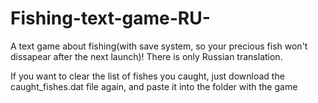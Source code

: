 # Fishing-text-game-RU-
A text game about fishing(with save system, so your precious fish won't dissapear after the next launch)! There is only Russian translation.

If you want to clear the list of fishes you caught, just 
download the caught_fishes.dat file again, and
paste it into the folder with the game

